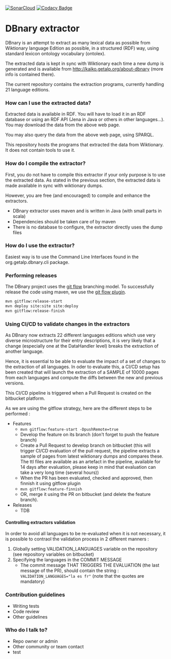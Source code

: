 [![SonarCloud](https://sonarcloud.io/images/project_badges/sonarcloud-white.svg)](https://sonarcloud.io/dashboard?id=serasset_dbnary)
[![Codacy Badge](https://app.codacy.com/project/badge/Grade/265a93f83eca46609ba21f3ff03285cf)](https://www.codacy.com/bb/serasset/dbnary/dashboard?utm_source=serasset@bitbucket.org&amp;utm_medium=referral&amp;utm_content=serasset/dbnary&amp;utm_campaign=Badge_Grade)

# DBnary extractor #

DBnary is an attempt to extract as many lexical data as possible from Wiktionary language Edition as possible, in a structured (RDF) way, using standard lexicon ontology vocabulary (ontolex).

The extracted data is kept in sync with Wiktionary each time a new dump is generated and is available from http://kaiko.getalp.org/about-dbnary (more info is contained there).

The current repository contains the extraction programs, currently handling 21 language editions.

### How can I use the extracted data? ###

Extracted data is available in RDF. You will have to load it in an RDF database or using an RDF API (Jena in Java or others in other languages...). You may download the data from the above web page.

You may also query the data from the above web page, using SPARQL.

This repository hosts the programs that extracted the data from Wiktionary. It does not contain tools to use it.

### How do I compile the extractor? ###

First, you do not have to compile this extractor if your only purpose is to use the extracted data. As stated in the previous section, the extracted data is made available in sync with wiktionary dumps.

However, you are free (and encouraged) to compile and enhance the extractors.

* DBnary extractor uses maven and is written in Java (with small parts in scala)
* Dependencies should be taken care of by maven
* There is no database to configure, the extractor directly uses the dump files


### How do I use the extractor? ###

Easiest way is to use the Command Line Interfaces found in the org.getalp.dbnary.cli package.

### Performing releases ###

The DBnary project uses the [git flow](https://nvie.com/posts/a-successful-git-branching-model/) 
branching model. To successfully release the code using maven, we use the 
[git flow plugin](https://github.com/aleksandr-m/gitflow-maven-plugin).
 
```bash
mvn gitflow:release-start
mvn deploy site:site site:deploy
mvn gitflow:release-finish 
```

### Using CI/CD to validate changes in the extractors ###

As DBnary now extracts 22 different languages editions which use very diverse microstructure for their 
entry descriptions, it is very likely that a change (especially one at the DataHandler level) breaks 
the extraction of another language.

Hence, it is essential to be able to evaluate the impact of a set of changes to the extraction of all 
languages. In oder to evaluate this, a CI/CD setup has been created that will launch the extraction
of a SAMPLE of 10000 pages from each languages and compute the diffs between the new and previous 
versions.

This CI/CD pipeline is triggered when a Pull Request is created on the bitbucket platform.

As we are using the gitflow strategy, here are the different steps to be performed :

- Features
  - ```mvn gitflow:feature-start -DpushRemote=true```
  - Develop the feature on its branch (don't forget to push the feature branch)
  - Create a Pull Request to develop branch on bitbucket (this will trigger CI/CD evaluation of the pull request, the pipeline extracts a sample of pages from latest wiktionary dumps and compares these. The ttl files are available as an artefact in the pipeline, available for 14 days after evaluation, please keep in mind that evaluation can take a very long time (several hours))
  - When the PR has been evaluated, checked and approved, then finnish it using gitflow plugin
  - ```mvn gitflow:feature-finnish```
  - OR, merge it using the PR on bitbucket (and delete the feature branch).
- Releases
  - TDB

#### Controlling extractors validation ####

In order to avoid all languages to be re-evaluated when it is not necessary, it is possible to contraol the validation process in 2 different manners :

1. Globally setting VALIDATION_LANGUAGES variable on the repository (see repository variables on bitbucket)
2. Specifying the languages in the COMMIT MESSAGE
   - The commit message THAT TRIGGERS THE EVALUATION (the last message of the PR), should contain the string : `VALIDATION_LANGUAGES="la es fr"` (note that the quotes are mandatory)
   

### Contribution guidelines ###


* Writing tests
* Code review
* Other guidelines

### Who do I talk to? ###

* Repo owner or admin
* Other community or team contact
* test
